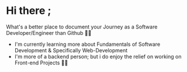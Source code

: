 # Hi there ;

  What's a better place to document your Journey as a Software Developer/Engineer than Github 👨‍💻
  -  I'm currently learning more about Fundamentals of Software Development & Specifically Web-Development
  -  I'm more of a backend person; but i do enjoy the relief on working on Front-end Projects 👨‍🎨
